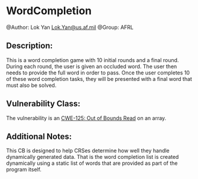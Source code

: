 # WordCompletion

@Author: Lok Yan <Lok.Yan@us.af.mil>
@Group: AFRL

## Description:

This is a word completion game with 10 initial rounds and a final round. During each round, the user is given an occluded word. The user then needs to provide the full word in order to pass. Once the user completes 10 of these word completion tasks, they will be presented with a final word that must also be solved.
 
## Vulnerability Class: 

The vulnerability is an [CWE-125: Out of Bounds Read](http://cwe.mitre.org/data/definitions/125.html) on an array.

## Additional Notes:

This CB is designed to help CRSes determine how well they handle dynamically generated data. That is the word completion list is created dynamically using a static list of words that are provided as part of the program itself. 
